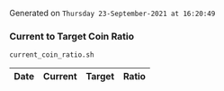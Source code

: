 Generated on `Thursday 23-September-2021 at 16:20:49`

### Current to Target Coin Ratio
`current_coin_ratio.sh`

Date|Current|Target|Ratio
---|---|---|---
